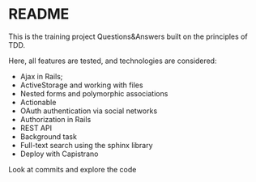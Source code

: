 # README

This is the training project Questions&Answers built on the principles of TDD.

Here, all features are tested, and technologies are considered:
* Ajax in Rails;
* ActiveStorage and working with files
* Nested forms and polymorphic associations
* Actionable
* OAuth authentication via social networks
* Authorization in Rails
* REST API
* Background task
* Full-text search using the sphinx library
* Deploy with Capistrano

Look at commits and explore the code
